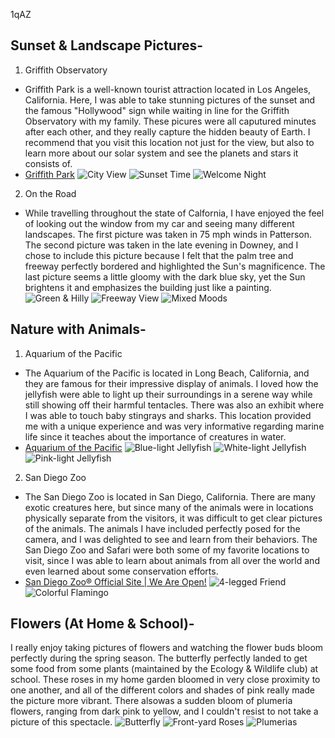   1qAZ    
## Sunset & Landscape Pictures-
1. Griffith Observatory 
- Griffith Park is a well-known tourist attraction located in Los Angeles, California. Here, I was able to take stunning pictures of the sunset and the famous "Hollywood" sign while waiting in line for the Griffith Observatory with my family. These picures were all caputured minutes after each other, and they really capture the hidden beauty of Earth. I recommend that you visit this location not just for the view, but also to learn more about our solar system and see the planets and stars it consists of. 
- [Griffith Park](https://www.laparks.org/griffithpark/griffith-park-home-page/)
![City View](https://lh3.googleusercontent.com/h9ebAh4zTQMvezlZciDhRnef39ZhsHVY-1WrpZh8ngUf0fusqx8dao5Y7yWrhW5vkHvMGkLmqeAX6z2k_ziVfSj8qzjvcERnw40Zq5DHVXnjGyPW9jypTfXStb_r1p6O8CPvTzpIBkkvoLZy6WJjkW-WxnIaMGMp4BBLRaBl77AZfL24OIpdS7mYfgJcmsqXQYDWEk4l4V4rxDBNgWewWx5d5I_EllcCOv8aRAjjldUD9m_8cj0pdxGLq7foG2Wvivgit72egeSiF3OClQlQ-KDXK3N9rJ8OA7_2nhNlB_CaQhIYDvzVpVrlgJrClXZhIL7t8KM5P-upzjIa6AQeS07ZocjPxgdhfALk1n6BiRZfHnRxiHuIhkbondQM_9RAgr5hYNLMKunbFkQvMn48MBB7TRQ-M3b0EOK1CnuVMrPYimezXdQH0r5SwKscgf-rUCDQb4_j7R42exvIvOzCaAnYwKDzj5r5DtrwVPsAa1shiBLbU6W6e58pfXukV7B4VjT-cLIwrjbLZEP1X1t_fydXTzLQ2oCF_D5eS_wHuysPFS8TJNMhcu5kzuPgPKh12dd7WhiblUhHznIyCv-Gwc1BTyZ7NQ3TbnQPDA5G4NKwOtT0msC2WiVRXQAJYoY50cuqdFuvunzH1B9tx4pM2hZzoE_4JuQjxc2U8LXvdI2oluoiv72X_IBcG4LI=w1292-h970-no?authuser=0)
![Sunset Time](https://lh3.googleusercontent.com/De7cvfVBExCTapIeNbNEC5LNG_nfti3haYyVdEEGjviyDdnhE-pMkd6rgBsWsPvNEYJZ7_AS-PV5-418LiC37hfU3Yokw46wc_n9Cipu96do1PykEPi521h4VqrncGf8KskvbH9tFtn8lj8fVRSi2octIChFdqqsre9UxyJEKcODXNRkhfGl8-bjxPubqVY8YJabSNedA6TR4HavQT_MpYK2U0khPKeebxqtP0W-EOSaLL7wn9OEzs6p4IcOkb8NXetuMqHXnz5lOId7KCAra50n6bfZvmnFyoffL9Y7twuwBguzBK3m8VyzDDqfXVOcgL2q9CSMmXFthOBdJdAMqHjBqs--N2Rnja1bHtcvAWirbe1WjXcm_5uAwB5rmDi2bZeIod9V04jAIaIRY_z6A6yGJa3Iu5zUJ9V9qsrnoBT_2HMUx2nclAhgd29VkmLBxYTiCDB8yMURuCgKdce6hY1OQHnrUkJTfWkT6zMjNDSZFOLhWc7PLrs9xep8e77I6dG-JUkmhki2oGEZdf5NEWilv22OnmyICTeab0j64m1bczdhzUz74TrPQUpp70QgIuC0KNUykUNYGr1IVSJBfEL7ns7Opm5CyIZtcbl0WTxp0PaNQQZnOCGZt_ZKlEEZ0tNxprGq4WeWsB39Q2yt5SV5AjDGLEi__YIzU7wOd-enIdFyLeMy2JrpE__d=w1292-h970-no?authuser=0)
![Welcome Night](https://lh3.googleusercontent.com/uxS-BYq1P1hEtFLJw3GxvyHfLFXEiAzamfB7QsnjWjAKVVyuReWl-cnDXb1dldyyO80HRwswVCGei5Rcofuk8GF_gqxc-CAJyIcmFQFA2zv6_gjjSd_V3fAG7ckGuvlCYFdflC9mgmyK7BO1tp7uTe0oCfIMzF7EJ-FbbfK2In4ahMP7kZ5gWjkoGqRmWaMc2KDGGf5yU76FD_YrnHoOfonHAWIUum9ssmYnWQzk9yofobqGcL3t4dHaspJEOSZfmpewcCv2_QYiOJ31zWglyOlOwvBEsf5a3tGLZw20NFzHMCztBiNFTZsxJssyBShCz2e-5iPqrE_SVhqgiPwdHSOGRozHKoXUpvwDTcyTuES_D8h9jNeBryTG6yOpDsadJGGvEnakXU6FYQBky1OOvwWzs0L0lGbBFEF2v_PtwlTqNTNVcOaSNapHXo_LM7f6f_NEEKne6vzizKeungBxLuUdAmiAe-JvMqSbbo2fIvrTlyLp0-PCihC-yYE_tVR-DI1sLv6yiv4ciu9DunXrKsDyZOLJxwMdZhrP3PqGwLrfAFCDMJRb6Cmt97aERPYL7LskmLt-i_5eFkdcdwZBFx08q07J6n12SZG3oCujlWTcpb8tK65xNfsSMddc-i7NEc73d34VSt_6s9M4L5A9cu1w1D1xMS6m1qSFmzIsYjbP-WsPuNhmskS7TK0z=w1292-h970-no?authuser=0)
                                                                                                                                                                     
2. On the Road
- While travelling throughout the state of Calfornia, I have enjoyed the feel of looking out the window from my car and seeing many different landscapes. The first picture was taken in 75 mph winds in Patterson. The second picture was taken in the late evening in Downey, and I chose to include this picture because I felt that the palm tree and freeway perfectly bordered and highlighted the Sun's magnificence. The last picture seems a little gloomy with the dark blue sky, yet the Sun brightens it and emphasizes the building just like a painting.
![Green & Hilly](https://lh3.googleusercontent.com/sfhkrHR_CEEM9WYtFRDV8a_qN2ZNJNVm873eKWrrS5oARAZHoe-usq_JW-HY0pd947YCluEWIpLEuUGUjt-xcfX6IUg6kgw5QoKq3KqZog6XQE_GLHyofXzolK9mu3XMpStKjThrnglWk44MQ5XUVlRjmry6RCHelxrA48Q-NnlJemRNCzIIBi2UIQw9VyTsrTlblVZLpgVNfeifkjsNdJOYz0Sd1JIxc9jK-Y7tSuHA0x3xDUO5lgjs8QrueBOl4dlNPcK8eXmGpyuQqCLUQaLirSKkXQb9pR6qAFJ2V3KyGIM8N3bTUcUyIYZRoQpsPNtQKWypkBemaekYHJtxmGsWCqg0eWY3cUQ7HWYTPsnTmD0fFtcBNKnm2U71KecRLZPWXSt-2CsHoSl49_VrE7_JsWbgBd2gYMGaPRMLEnpVOArfgnzVZQEVDZFE4Mc5bwwCYuXWJkbEngVB5qC0pyPwfPMmhzr4QOOTcDmxTEM1mqfa_NdrzQRZmVj93futekFl4nc1EJEvawFxUK1nIt8eDVKL9DBSC0IUC4__gCoFcQABfkpdZsjaAgslzo7Sg82NXzgV5qGN0EfkOVScRb9oF89oVHxk65NNz8n0pLdveiylEPCQI2lhU31bMYvamwDVrgD1tgS0BY9MtW6F9BtIO4YaL1WjcccIvE5Uw7iUAO1aCTypm7o5DPt8=w1907-h969-no?authuser=0)
![Freeway View](https://lh3.googleusercontent.com/kyyciXsiIMuBLi4tAF_XYpMYOpMrN_S9EMDybHkHIowAosFyhJzwEg63D1fzZ88vQRYXBpE3G3KR7g8nIK9AITKwmpWnUE_EH030_T29qj1YvNX1rDLAyCyu9KoySp1T5C_LFDj84F97I_jig3No3vxg4ic7M0Y8JsFBpEukfxP2E0Vi8J3zultcfSR7Rf-PM-qVFQ2zofGv69MYNgc0sUs-qYd03W5sVaXg4YG5f22ZiQQ8eK1ELjMbC_i5LJHC5_XGZGRPG6-kiZPMx9-HiL_suPpRrt_Bq7fR1ghlyTEW7qvFsC27skvDds9fNm8anFTyfypdtvEyYDiwb3kcbLYqCaydL4CHo04jttmMvv2dC_wGZTQ9J4VTev6lsFj2TOIKWpqoy65ittvjppkLvbBCWwmi8Zgvy9DW_IfqsFOn64BGlM4-KV-I0W-_PB5mKtjiKd9MPN_0DWGaCub9xd861uW3gXWepAVrQK8X_1Mb5mTwQL__bQGD_NLh_9oUGuHj-LVaf0LWtEpSsLjQU5fmzVzb1RskwjDzoZi-FNWnLRZ5_1IoM6E-GB3F7xHf5cCs47MCvYFe2ICfkaQzj7xgkw9TrowdxjhUfOUpKwP5CBkskvLnopMqk-ioTxcoy2ELlf1cY16EtXjFq35L-gdcqHU4B0qgBYS_Ga3fvI6BOEwikSjRUUDci5Kt=w1292-h970-no?authuser=0)
![Mixed Moods](https://lh3.googleusercontent.com/k9tF57eE63mI12fqtdYEh-NSRsIm1pmkuqwBEBn_31zvXldRx5YEeprhT4XrFoTmmhvk1_ws_uDcY1ht9Melsq62ISNuXkBhb3GKkG3HsK3gtUXXRLl8o04B2amGs4Gx_GwgORKu_nsOzpTBVTpo_E3Ve28CXBrTXQk5e31m79OdJdiwrrdlsyEPDdKbmHr7GPfOwTxfV11n0oPFkBXOoGdyGbuThsE-6eEzq9cBagHDn5s9fETAaECx1GRT5BJj8URlAE7P70IML_BQNhi85-wEzufh3xOyXEc51ePid6SfcInMVdK8bdu1WlDutHWB6YdCW7FMUZwY3Wb7smoMNPujNdopUjBFiKB_5b8bEKX3OxWoJ_cpc_F8QbABVQl2I9d4MPNG0rv0dHlOMcC3J5RUv1YbFvBhR5SXyZvbP1ZQgE64_qJ6n_uKWEm8jECXhcmlrFvtBwFcptdloAPJjEbV_4AQue1TEcG-uGIo5BNbI_vXBKxWNf_2FKsDkEBPlCfBM90xZYR_B9E8M9d-d1wGkkQgft67lMrzNE_gy0IddU1aC04k8S4kq7EYhVW_FlgLg4vlqL_ej-stBVOxHSepREcrCdNYd0VVl0NA3bfNMp_SrGRfmb6_PrbN17ZUj4KJULwdri8BT2UspkdvolJoKJLoSPpjdgOPgwqf_DRn2drNGiP1cno7OuKV=w1292-h970-no?authuser=0)


## Nature with Animals-
1. Aquarium of the Pacific
- The Aquarium of the Pacific is located in Long Beach, California, and they are famous for their impressive display of animals. I loved how the jellyfish were able to light up their surroundings in a serene way while still showing off their harmful tentacles. There was also an exhibit where I was able to touch baby stingrays and sharks. This location provided me with a unique experience and was very informative regarding marine life since it teaches about the importance of creatures in water.
- [Aquarium of the Pacific](https://www.aquariumofpacific.org/)
![Blue-light Jellyfish](https://lh3.googleusercontent.com/p0SWrxoNBj7tDGaChs8WyduJoiwDkCl0QOGUJ263ItLwcfiWql8wdzJE1VzXZ3wg0hCbTjaFZpOihTyd-B-idQMBFiKJQpPxoZcv6AhH4QDSCf6UXcT06U-mjfSVxhBxigio3t_2U8V-7Sf1cGgRoIl_J9pJ7ACyZkTVROMU5xcld4amn_vfEHdUPVbvVVpB3J-xExC-h341DfQucMAeelwgU6D4m2Xrp7x4HlsfAUXbhUZF4yvLmb2NnRuVFWOhcVFasg2rxuPlPHER27sDNS8WWerbLvwgue5kuWMRk8QnUZPwIHYRYFoV2aS4MEsX34uYbW9thZHomME0It2FtveCEHV4ZtbuuJJzyhx8CJOCIqB_cnVvJoTluyOHxDsbn9SHcxFY405BSyMVvMgYsPU1Qpy3d-HYAI-6K9PC8wXnc8J--CxqpOzBAslfwD0hpzJwppQlPOGoF8AQii5F5Iq2Iu-u32Iuq9pGx70P0fvp8u5AoVoYSatDtJm419J_FP9kZQpmc5x8OMg_wskJ6TZjB7YsmTfQOTyAC8AQpVLMlP4XvXVQ-MsoJDVYCBXMqHhwmortFrt_dJNS5Fs1ZR7Xv0v6Xee-T_7XCo27Q5GoPsp57S21TKTW3qGXU0odbDKxGP-nG1BB4D46spZdKFIag_WpvIlgzxG9IM6jIk_WLuFESphzHBvzEwPh=w727-h969-no?authuser=0)
![White-light Jellyfish](https://lh3.googleusercontent.com/E5GeUzsPlBTtQg_iJUhLzwi0zCZQEQ7bCX70cicsvM1ewcO37h_b90vQ2pYUhKlL49a60NUDsT6Sbp03ZTZhDlYuXBmmNIuUjPJPNAySqWTIQdaCtuA1h6DRV4HkgWukCorGQs2DzZ7wyQObJKlsHvqdwdTjsDu8-FCZB5RXrLPZtyyrVz5SIAsX0UKioeRH6ODIhi93lLRhkSZNIxrTjt1cwl7SV1MvqHmcpnAJZQ1EwJClXkS1aqro1szZZMVZdoihl9IkQbNV6vWlTqMmOY-frsP0a5ZYQzYy3Xly_WSJw6YNuw6xCbY09U3LOu4fF5JyfYKJgJ_w3bh7N_e3anyO9upvw8KG5LSuCqSY9-4JvZ0WNEG8mtd9S5r0Ta58zBOlJhyxF-QDzz_J65T9OOPZh6MtZm8aLdL21uPRxz48HkaNV_TRrnosvzlN-GTUNbjMYljWt7Dn5gd_ERmxpK7UeP2_2my4MvGXV3N8FDlKy6qWHbaN_XiG0G4j430mMlxso5bOJEIEZqCaHy_msgMMco4AaJM_w5oOhmXGGGzKs_Sde_BO2OXMSYBZdmYqOAWIgshXA2ulgdWjuz2xAyPqN4Jor5VimgOImEqnJFGiJLLam_ydgKMcQORLCS28xc-TV6Ryb9X3yew4C3n1VWYVa6hnN73LYrqV_grEZNhfP4bvsKK5sraw0cbg=w727-h969-no?authuser=0)
![Pink-light Jellyfish](https://lh3.googleusercontent.com/vShbyh3UHnXQwoE_7s44jXMZvyrUmyPgLWPA7kNWBdaBOMH4pI9sixSaPWkF_A5lZhVgtw6uJ4ZpSJM51F48CKhqVRwANkHBHQ9TvCYi3jLrkwsJPfcjEZ0Zi7RI0L3Cs26KH65LEBo0bargeVsVJ0fBKJ-XdLf8qeGvLX5bpVuwAJOejbgdeJE85_3n6MSB29pAc6UdTBEoHnhADDmAJBoWzUPgylwtA7bIpDbT23goLClU7eFclkB8ETV4lGeEyB6XjzOKzP2OP5m0WI5IPQGDaDolSD1BSuUe-dKmRijbmT167bxQKTayikDHumfCYm3Fl1p9iezM6WAx6_pUfWU5KQqjL4MzDQrTbR2grTD2HkxS05_ah1M1S-8xUl0noNCGDrE8QHN6jluphU1GQe4LST3YhX9IYsbRITIg1riv8gQTxIMq1hHnCplbN3v7YFN0zD3lhc4VcBZ2gaTHrRHUy6PuX6ej6Kt8_Vz6IiZnDMFtUiDQVwLML6tUL3HlkAgZ5n68-bWmy8KsYLFy2w53u2ku6CLAoQo5Ve7sCZMWApfRg3aHaKcc57ThGjMCDDS_iecNPe_l0cUKOgr387lE7tHZ6y3jWJpAh1YOZDvrco6LOrNVWeEF36tx64G8xP0QEN1c_4jmSzzqoNRdEtlrE-WkzQ4wdYnla14VpAiLQL2TA1WQ9lmOEQV3=w1292-h970-no?authuser=0)
                                                                                                                                                                     
2. San Diego Zoo
- The San Diego Zoo is located in San Diego, California. There are many exotic creatures here, but since many of the animals were in locations physically separate from the visitors, it was difficult to get clear pictures of the animals. The animals I have included perfectly posed for the camera, and I was delighted to see and learn from their behaviors. The San Diego Zoo and Safari were both some of my favorite locations to visit, since I was able to learn about animals from all over the world and even learned about some conservation efforts. 
- [San Diego Zoo® Official Site | We Are Open!](https://zoo.sandiegozoo.org/)
![4-legged Friend](https://lh3.googleusercontent.com/hYVfor9Btsff-XSCnWxctGONtHOR8M4rNNUjhD7m4Qkg4jL9Sfrig3rvBVXF1ejcY04WbQFW8E2UjmzYMbAd28ixajYn1pKs5llItztfSlHkslf7fnHeA66i6owPsncpb66wbGtjlfODkeEHE29I_a60UrSA6LYaKvHEaK9kgl2NZY4PmNRdioKBVBzNit6VzcvNwRLIeM7HH3UeUxMo8HzA1tlxlJ3x0fT02-ltAhcIkf6dbJ_EnNKRI9GYRITpc4Z2jRB5ECS1-O19F1p1YUZ-MdZm5pAer2zpUCJZ5ZHgi65vTI3br60FmJ8PH8G9JL8nDQ4rwIKo9ewcdOta_nTB9x-_d_OuHNjPa2WRXLPBoh9732A6XvmLs7QnR8EL8LbJaVDWOkI7gOEB3u0Vkg9xsAAGCOQHHqum5qz349Cg0upP5EqiUI-ZBQIEp98FYFj6kaCc_D92zJuNarUv0p9Gwz4ZBJYY0I9SGhN_f14VfUJBmEWx7XBEniBIZO-DEK6rBy1GOSYZRbBkdhvRyPU1orOufof4WDHb31u76ld0WMptjURHeDEfJxeCZJ2m--W5_dUguW142VVnVSQxX5ywRywMtVs6nlwdnnCdBSWWx6FJwkEsqtptgWhr2yqt5v3tEBsviydCGRPdgRSNvMOLNOHUsO02gzBPvm6ZvkvWX-LNQKj8KEdxNqke=w1292-h970-no?authuser=0)
![Colorful Flamingo](https://lh3.googleusercontent.com/YkyNLmrIQiUfMVDc7_0Lhimk_RoYW46QTd-Pawu_l1vMfGZUpXpG6QpGY4CmIc7gydBlK8Gtfm0YJko5r4J2ubm9JH4QfxMtxo39hYdj6-T0Z9x0r09lpV6TzhuTRKU7zrAROr4f3HoNNHi2LZ__nxvqfSXRkG5T80UYEvcvDhB9fnVftYLghz-BFjo4zA7hvB9sk6I7RPrIG5-Lojq0x7u__Z-n84DUxOh-2UUlOtFCTv1JyVorUiEAt4V7wwZainuLA3jyjuK88sQrifqHFL5NmTruva-1D0XYPaN-y1PSB5di80DRzpja1k3P0CEsVz8jqhep58FXSPrbefWsc_XUqzGrw6UOSxVlr1ZsxWO2bspPAvgvrnYq8vwStRUUY7PR-KC-dimk35ZM2G45L1G1iTBNTNFfM-jza59oH5eV-moF1JO--MjfUCofspcw2q5F03I-9qujgb10wU4942KDBC12czxbCCAZvix6HlmE2u58YH2_4kRv8_r4-JQhLesWGilOrCIZ876mtE0mw7_9ux2iN2Zm6tfeWFDldzcxNTj1EKpXBSsjQTgjCZirD-22Fso_MpN2KnrgTI_1WxtoBzIEPuHP-KYEqCwvqhxeUPcQDRqqUYVryweWz1UrYMz3Xgq-wK4JZ9n0qz20yFsWF0I1mUHhBLEoR0EqnCrw89tQ8eM27g0rcfwr=w727-h969-no?authuser=0)


## Flowers (At Home & School)-
I really enjoy taking pictures of flowers and watching the flower buds bloom perfectly during the spring season. The butterfly perfectly landed to get some food from some plants (maintained by the Ecology & Wildlife club) at school. These roses in my home garden bloomed in very close proximity to one another, and all of the different colors and shades of pink really made the picture more vibrant. There alsowas a sudden bloom of plumeria flowers, ranging from dark pink to yellow, and I couldn't resist to not take a picture of this spectacle. 
![Butterfly](https://lh3.googleusercontent.com/G1LTzEmEQlFKO-4m-aSEaWAxTvVkMtamLfMELtj4HUTJ3Qi__gNT5S9fycYjxdZw-tWVoSlbKXKFaRSyWTMTyvdAeC45dQ2oS3HWCmodDCmx4Y7iU_BLcLlgIVQgI0pev6HgPboOWLLW1gZLwkupVsPAkwNoVndIE4O6yZz4e7eB5JjeogaZfnTlYnmkTCCenzQMrkLqMcS-jLx8nSaIm86D4hgTQFTxQLIgN_aTIcBe7k_4ogqwlL9JYNQpWOGJbJQRZoHSLifKiNUJgbBKYWr1Vqj9mJ65_0u2mlIpplJazRyMSoScH7fKQijFAZzKUlTxN_PMfFHRXtZOeEdCggNuTLdOtAfPiUTadmussMzizC653Xfx4-lwBt40kHHcw4SYNszWHz_VPYTPu6X56pUsgpifQJ4c7NmkEYLv4CTuNnB_EXSOPjmGo6R0z2XYdDaTGnnK1HcVASiPgkbz_ZoG7raiq_9be8grrIm19Z_TNlTxdKCZyHXTPTWYi50ESF_zc-Qy3uInuCcDOvJSSX06HM1-El-5Y9CJp9mZ9DDUcIC3NqOGd7vtZE2G4vL3_PMqrUrZ6Yav-W2vIIjO0vL5sIaAFI7r0zkE8wh1jN0Hf70Axy77tiEsmWnhTsZvEfiO4BiexjBy-yWP-rXZ8cABuBbJg_GOF6rUSQ6YH2UMwW_JnJkWumxVH0mN=w727-h969-no?authuser=0)
![Front-yard Roses](https://lh3.googleusercontent.com/i_KC5tcXmtLwWVBmFtsJsCtfpDDM17VvHDry-RckXKQCMl_PTRYoqaH2LE6sjBf2Wuf6GleJ-HYTz0Vi9HFImztEaowT6F9IY7uPCOhjGisCj2k786X_iwMOaNz1t41Iu4xzVYbo1ZTqcTJPV-JxtDFPSg-6eGKLUl2TqAsDT6F6vB3bRhDIPF_F7LadSUro50YjY0SxHh7uIqKvBzy0EqhG-fRyKrhUiXkWHGwaRsqTYaZAoqp0aeHLJaw6RM5iPmDjYjYmn_zj9YgFt7tEXtjfEg6sNCSw2a7jZrloNl_iazVmLeyqFP2gHHhglpX_rEc60GCsVS8f8fCfyZ2a11H3ZEal6d_vIqYsRr1XzB4Tm6WlB8q076R7iCGnQCXV0gag_zdnS1bDJxOYD8NfMeb_xIosEIh_hZ23UM3F6u3t6jYH6JsH2Kr8C2BqYHBtZuxAlOi9tCY5v-iLKXTsLkmum8_Y4V_XF9WDq7Z_AJe8zdbjCMB7rnL-ER6_SRx9Eh5B7hwXaa0TDSDhR36QsDHnpuKSaB-mgiO0lbub7ZzyPVoDvUoAjtT4zap0sRYVAQ__nbTDgnT2c07PAjEWwSpZcT_Uk6cSq4jW9nt3wZPyGhDLLJXZlWez1JUhkt-iiz9vjVNPyXO4UOy9wxkV96lIccpa84KpljMrk6YgD87KL8qZXK8GiGWXpARa=w798-h970-no?authuser=0)
![Plumerias](https://lh3.googleusercontent.com/ro1f2TZrGjbbkqG3pO1F-CUffCQt2iRwWwJRPRWHV-C6V7TADfLx1dhFBaTUvH0QCZ9c7crJp8Av_yMwPy4rsKOW2Qrs9IkMV-QlLQ7RcExTuK77BNVnugsTZzTGwSahFcJ0q6EkixQ2YcD7ssCx2zXkDCd0nNFHoiprNHB0tlVuhdRHDyUnheRwE6RFDfISEQ1vmDVuKR2I2t7M95GsYzilYsg0REkgJPlWqIBa-yHzeJgNGawKyP5RH5GDLPrfxlFMDLiGCrmgi3-ZKTHq8C5XaRMBLUIsvBF9prWp4LAJsMAplxP7JZwb_fUp8TrcQxZfSMSWIKBKRwa5p6hVph6aOJalxLi4Dr6tr7vlAhvNh9EGEFiNPazbImy4nn1qvwBao5vb6UhcD9TedZEAMoHtewwk7FXxvsCdLgglKpwv8ymZ9Q-uaakCvi0pNUYV0-PhONli7g-R5T9UrJptaqxaCWg2fQn2e1yRsSQr2v2gBqIFTO6yPGrrE8_Cv8L41Gv-zNAbVhwXRaxrJP0RWQynhQxRKluiyOEFSmJWROz2CaVwVsv6bKCGiGpJB6NC7Nr9WKwQemiXusAoGJugukPwwbAS4iZbztKA7r2kYaXKzGh_fMBM6nvUmusHXmiEMdm_E5T9C4Td8vV1nIVhJsQf4b852U4sLfcAd9bbPYiJhtUpetxQpwcciFvD=w727-h969-no?authuser=0)
